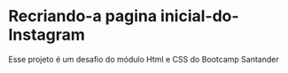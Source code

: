 # Recriando-a pagina inicial-do-Instagram

Esse projeto é um desafio do módulo Html e CSS do Bootcamp Santander 
